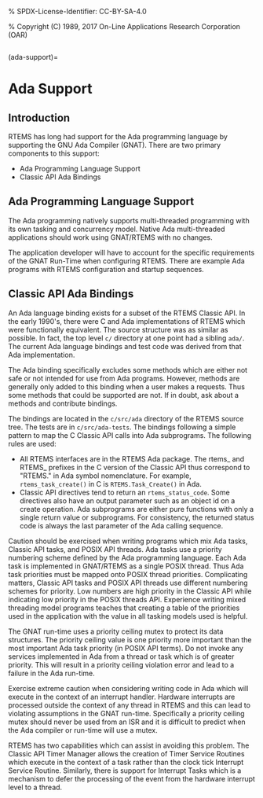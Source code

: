% SPDX-License-Identifier: CC-BY-SA-4.0

% Copyright (C) 1989, 2017 On-Line Applications Research Corporation (OAR)

```{index} Ada
```

(ada-support)=

# Ada Support

## Introduction

RTEMS has long had support for the Ada programming language
by supporting the GNU Ada Compiler (GNAT). There are two primary
components to this support:

- Ada Programming Language Support
- Classic API Ada Bindings

## Ada Programming Language Support

The Ada programming natively supports multi-threaded programming
with its own tasking and concurrency model. Native Ada multi-threaded
applications should work using GNAT/RTEMS with no changes.

The application developer will have to account for the specific
requirements of the GNAT Run-Time when configuring RTEMS. There
are example Ada programs with RTEMS configuration and startup sequences.

## Classic API Ada Bindings

An Ada language binding exists for a subset of the RTEMS Classic
API. In the early 1990's, there were C and Ada implementations of
RTEMS which were functionally equivalent. The source structure was as
similar as possible. In fact, the top level `c/` directory at one point
had a sibling `ada/`. The current Ada language bindings and test code was
derived from that Ada implementation.

The Ada binding specifically excludes some methods which are either not
safe or not intended for use from Ada programs. However, methods are
generally only added to this binding when a user makes a requests. Thus
some methods that could be supported are not. If in doubt, ask about a
methods and contribute bindings.

The bindings are located in the `c/src/ada` directory of the RTEMS source
tree. The tests are in `c/src/ada-tests`. The bindings following a simple
pattern to map the C Classic API calls into Ada subprograms. The following
rules are used:

- All RTEMS interfaces are in the RTEMS Ada package. The rtems\_ and
  RTEMS\_ prefixes in the C version of the Classic API thus correspond to
  "RTEMS." in Ada symbol nomenclature. For example, `rtems_task_create()`
  in C is `RTEMS.Task_Create()` in Ada.
- Classic API directives tend to return an `rtems_status_code`. Some
  directives also have an output parameter such as an object id on a create
  operation. Ada subprograms are either pure functions with only a single
  return value or subprograms. For consistency, the returned status code
  is always the last parameter of the Ada calling sequence.

Caution should be exercised when writing programs which mix Ada tasks,
Classic API tasks, and POSIX API threads. Ada tasks use a priority
numbering scheme defined by the Ada programming language. Each Ada task
is implemented in GNAT/RTEMS as a single POSIX thread. Thus Ada task
priorities must be mapped onto POSIX thread priorities. Complicating
matters, Classic API tasks and POSIX API threads use different numbering
schemes for priority. Low numbers are high priority in the Classic
API while indicating low priority in the POSIX threads API. Experience
writing mixed threading model programs teaches that creating a table
of the priorities used in the application with the value in all tasking
models used is helpful.

The GNAT run-time uses a priority ceiling mutex to protect its data
structures. The priority ceiling value is one priority more important
than the most important Ada task priority (in POSIX API terms). Do not
invoke any services implemented in Ada from a thread or task which is
of greater priority. This will result in a priority ceiling violation
error and lead to a failure in the Ada run-time.

Exercise extreme caution when considering writing code in Ada which
will execute in the context of an interrupt handler. Hardware interrupts are
processed outside the context of any thread in RTEMS and this can lead
to violating assumptions in the GNAT run-time. Specifically a priority
ceiling mutex should never be used from an ISR and it is difficult to
predict when the Ada compiler or run-time will use a mutex.

RTEMS has two capabilities which can assist in avoiding this problem. The
Classic API Timer Manager allows the creation of Timer Service Routines
which execute in the context of a task rather than the clock tick
Interrupt Service Routine. Similarly, there is support for Interrupt Tasks
which is a mechanism to defer the processing of the event from the
hardware interrupt level to a thread.
